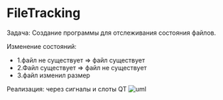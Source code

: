 # FileTracking

Задача: Создание программы для отслеживания состояния файлов.

Изменение состояний:
  - 1.файл не существует => файл существует
  - 2.Файл существует => файл не существует
  - 3.файл изменил размер
  
Реализация: через сигналы и слоты QT
![uml](https://user-images.githubusercontent.com/46199091/228510513-e646e9ec-953d-4230-9a3f-c2568d6c57f7.png)

